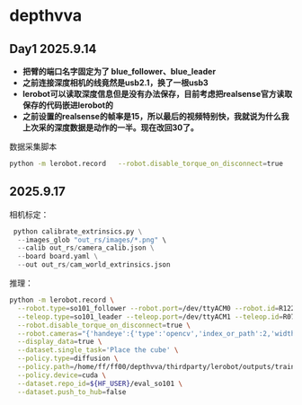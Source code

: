 # depthvva
## Day1 2025.9.14
- **把臂的端口名字固定为了 blue_follower、blue_leader**
- **之前连接深度相机的线竟然是usb2.1，换了一根usb3**
- **lerobot可以读取深度信息但是没有办法保存，目前考虑把realsense官方读取保存的代码嵌进lerobot的**
- **之前设置的realsense的帧率是15，所以最后的视频特别快，我就说为什么我上次采的深度数据是动作的一半。现在改回30了。**

数据采集脚本
```bash
python -m lerobot.record   --robot.disable_torque_on_disconnect=true         --robot.type=so101_follower     --robot.port=/dev/blue_follower         --robot.id=R12253310      --robot.cameras="{'handeye':{'type':'opencv','index_or_path':10,'width':640,'height':480,'fps':30},'fixed':{'type':'intelrealsense','serial_number_or_name':'250122073394','width':640,'height':480,'fps':30,'use_depth':true}}"    --teleop.type=so101_leader        --teleop.port=/dev/blue_leader  --teleop.id=R07253310   --display_data=true       --dataset.root="$HOME/datasets/lerobot/so101"   --dataset.push_to_hub=false       --dataset.repo_id="local/so101"         --dataset.num_episodes=10       --dataset.episode_time_s=20       --dataset.single_task='Place the tape'  --dataset.fps=30
```
## 2025.9.17
相机标定：

```py
 python calibrate_extrinsics.py \
  --images_glob "out_rs/images/*.png" \
  --calib out_rs/camera_calib.json \
  --board board.yaml \
  --out out_rs/cam_world_extrinsics.json
```
推理：
```bash
python -m lerobot.record \
  --robot.type=so101_follower --robot.port=/dev/ttyACM0 --robot.id=R12253310 \
  --teleop.type=so101_leader --teleop.port=/dev/ttyACM1 --teleop.id=R07253310 \
  --robot.disable_torque_on_disconnect=true \
  --robot.cameras="{'handeye':{'type':'opencv','index_or_path':2,'width':640,'height':480,'fps':30},'fixed':{'type':'intelrealsense','serial_number_or_name':'250122073394','width':640,'height':480,'fps':30}}"  \
  --display_data=true \
  --dataset.single_task='Place the cube' \
  --policy.type=diffusion \
  --policy.path=/home/ff/ff00/depthvva/thirdparty/lerobot/outputs/train/diffusion_so101_exp/checkpoints/lastpretrained_model \
  --policy.device=cuda \
  --dataset.repo_id=${HF_USER}/eval_so101 \
  --dataset.push_to_hub=false
  ```